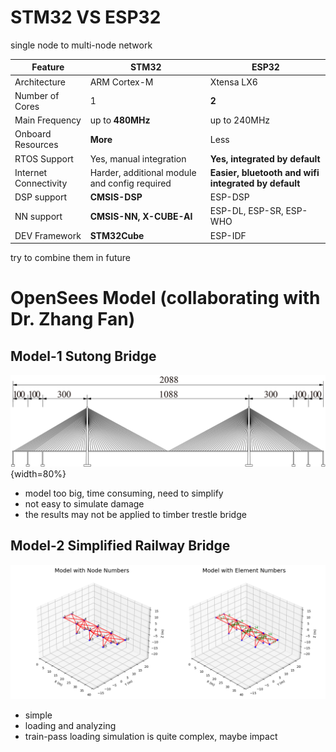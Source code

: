 # STM32 VS ESP32

single node to multi-node network

| Feature              | STM32                      | ESP32                         |
|----------------------|----------------------------|-------------------------------|
| Architecture         | ARM Cortex-M               | Xtensa LX6                    |
| Number of Cores      | 1                          | **2**                             |
| Main Frequency       | up to **480MHz**               | up to 240MHz                  |
| Onboard Resources    | **More**                       | Less                          |
| RTOS Support         | Yes, manual integration    | **Yes, integrated by default**    |
| Internet Connectivity| Harder, additional module and config required  | **Easier, bluetooth and wifi integrated by default** |
| DSP support          | **CMSIS-DSP**                  | ESP-DSP                       |
| NN support           | **CMSIS-NN, X-CUBE-AI**        | ESP-DL, ESP-SR, ESP-WHO       |
| DEV Framework        | **STM32Cube**                  | ESP-IDF                       |

try to combine them in future

# OpenSees Model (collaborating with Dr. Zhang Fan)

## Model-1 Sutong Bridge
![sutong](sutong.jpg){width=80%}

- model too big, time consuming, need to simplify
- not easy to simulate damage
- the results may not be applied to timber trestle bridge

## Model-2 Simplified Railway Bridge

![bridge](bridge.png)

- simple
- loading and analyzing
- train-pass loading simulation is quite complex, maybe impact